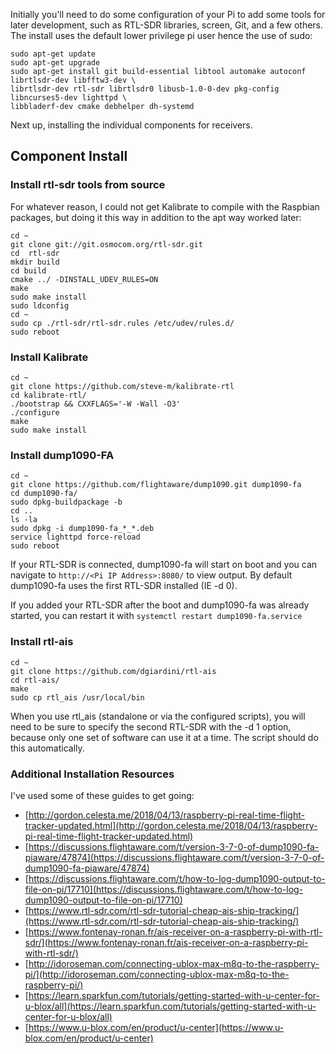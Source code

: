 Initially you'll need to do some configuration of your Pi to add some tools for later development, such as RTL-SDR libraries, screen, Git, and a few others.  The install uses the default lower privilege pi user hence the use of sudo:

```
sudo apt-get update
sudo apt-get upgrade
sudo apt-get install git build-essential libtool automake autoconf librtlsdr-dev libfftw3-dev \
librtlsdr-dev rtl-sdr librtlsdr0 libusb-1.0-0-dev pkg-config libncurses5-dev lighttpd \
libbladerf-dev cmake debhelper dh-systemd
```
Next up, installing the individual components for receivers.

## Component Install

### Install rtl-sdr tools from source

For whatever reason, I could not get Kalibrate to compile with the Raspbian packages, but doing it this way in addition to the apt way worked later:

```
cd ~
git clone git://git.osmocom.org/rtl-sdr.git
cd  rtl-sdr
mkdir build
cd build
cmake ../ -DINSTALL_UDEV_RULES=ON
make
sudo make install
sudo ldconfig
cd ~
sudo cp ./rtl-sdr/rtl-sdr.rules /etc/udev/rules.d/
sudo reboot
```

### Install Kalibrate

```
cd ~
git clone https://github.com/steve-m/kalibrate-rtl
cd kalibrate-rtl/
./bootstrap && CXXFLAGS='-W -Wall -O3'
./configure
make
sudo make install
```

### Install dump1090-FA

```
cd ~
git clone https://github.com/flightaware/dump1090.git dump1090-fa
cd dump1090-fa/
sudo dpkg-buildpackage -b   
cd ..
ls -la
sudo dpkg -i dump1090-fa_*_*.deb
service lighttpd force-reload
sudo reboot
```
If your RTL-SDR is connected, dump1090-fa will start on boot and you can navigate to `http://<Pi IP Address>:8080/` to view output.  By default dump1090-fa uses the first RTL-SDR installed (IE -d 0).

If you added your RTL-SDR after the boot and dump1090-fa was already started, you can restart it with `systemctl restart dump1090-fa.service`

### Install rtl-ais

```
cd ~
git clone https://github.com/dgiardini/rtl-ais
cd rtl-ais/
make
sudo cp rtl_ais /usr/local/bin
```

When you use rtl_ais (standalone or via the configured scripts), you will need to be sure to specify the second RTL-SDR with the -d 1 option, because only one set of software can use it at a time.  The script should do this automatically.

### Additional Installation Resources

I've used some of these guides to get going:

* [http://gordon.celesta.me/2018/04/13/raspberry-pi-real-time-flight-tracker-updated.html](http://gordon.celesta.me/2018/04/13/raspberry-pi-real-time-flight-tracker-updated.html)
* [https://discussions.flightaware.com/t/version-3-7-0-of-dump1090-fa-piaware/47874](https://discussions.flightaware.com/t/version-3-7-0-of-dump1090-fa-piaware/47874)
* [https://discussions.flightaware.com/t/how-to-log-dump1090-output-to-file-on-pi/17710](https://discussions.flightaware.com/t/how-to-log-dump1090-output-to-file-on-pi/17710)
* [https://www.rtl-sdr.com/rtl-sdr-tutorial-cheap-ais-ship-tracking/](https://www.rtl-sdr.com/rtl-sdr-tutorial-cheap-ais-ship-tracking/)
* [https://www.fontenay-ronan.fr/ais-receiver-on-a-raspberry-pi-with-rtl-sdr/](https://www.fontenay-ronan.fr/ais-receiver-on-a-raspberry-pi-with-rtl-sdr/)
* [http://idoroseman.com/connecting-ublox-max-m8q-to-the-raspberry-pi/](http://idoroseman.com/connecting-ublox-max-m8q-to-the-raspberry-pi/)
* [https://learn.sparkfun.com/tutorials/getting-started-with-u-center-for-u-blox/all](https://learn.sparkfun.com/tutorials/getting-started-with-u-center-for-u-blox/all)
* [https://www.u-blox.com/en/product/u-center](https://www.u-blox.com/en/product/u-center)
